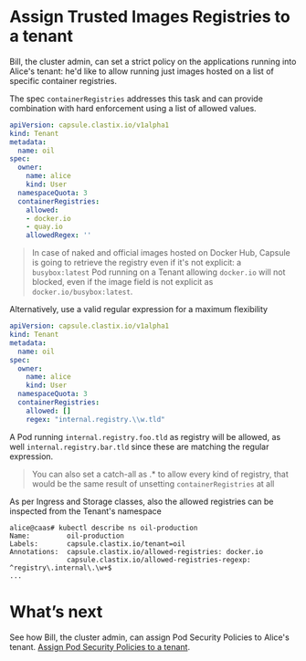 # Assign Trusted Images Registries to a tenant
Bill, the cluster admin, can set a strict policy on the applications running into Alice's tenant: he'd like to allow running just images hosted on a list of specific container registries.

The spec `containerRegistries` addresses this task and can provide combination with hard enforcement using a list of allowed values.


```yaml
apiVersion: capsule.clastix.io/v1alpha1
kind: Tenant
metadata:
  name: oil
spec:
  owner:
    name: alice
    kind: User
  namespaceQuota: 3
  containerRegistries:
    allowed:
    - docker.io
    - quay.io
    allowedRegex: ''
```

> In case of naked and official images hosted on Docker Hub, Capsule is going
> to retrieve the registry even if it's not explicit: a `busybox:latest` Pod
> running on a Tenant allowing `docker.io` will not blocked, even if the image
> field is not explicit as `docker.io/busybox:latest`.


Alternatively, use a valid regular expression for a maximum flexibility

```yaml
apiVersion: capsule.clastix.io/v1alpha1
kind: Tenant
metadata:
  name: oil
spec:
  owner:
    name: alice
    kind: User
  namespaceQuota: 3
  containerRegistries:
    allowed: []
    regex: "internal.registry.\\w.tld"
```

A Pod running `internal.registry.foo.tld` as registry will be allowed, as well `internal.registry.bar.tld` since these are matching the regular expression.

> You can also set a catch-all as .* to allow every kind of registry,
> that would be the same result of unsetting `containerRegistries` at all

As per Ingress and Storage classes, also the allowed registries can be inspected from the Tenant's namespace

```
alice@caas# kubectl describe ns oil-production
Name:         oil-production
Labels:       capsule.clastix.io/tenant=oil
Annotations:  capsule.clastix.io/allowed-registries: docker.io
              capsule.clastix.io/allowed-registries-regexp: ^registry\.internal\.\w+$
...
```

# What’s next
See how Bill, the cluster admin, can assign Pod Security Policies to Alice's tenant. [Assign Pod Security Policies to a tenant]().

